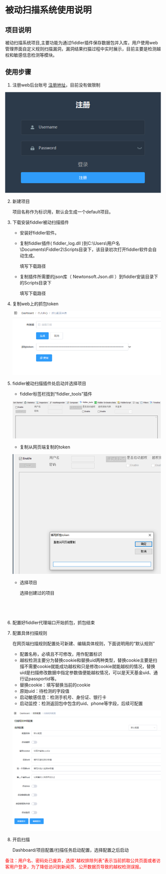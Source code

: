 # 被动扫描系统使用说明



## 项目说明

​		被动扫描系统项目,主要功能为通过fiddler插件保存数据包并入库，用户使用web管理界面自定义规则扫描漏洞，漏洞结果扫猫过程中实时展示，目前主要是检测越权和敏感信息检测等模块。



## 使用步骤

1. 注册web后台账号  [注册地址](http://填写自己的域名或ip/#/register)，目前没有做限制

![Snipaste_2020-11-05_16-39-22](../../public/markdown_images/Snipaste_2020-11-05_16-39-22.png)

2. 新建项目

   项目名称作为标识用，默认会生成一个default项目。

3. 下载安装fiddler被动扫描插件

   - 安装好fiddler软件。

   - 复制fiddler插件( fiddler_log.dll )到C:\Users\用户名\Documents\Fiddler2\Scripts目录下，该目录初次打开fiddler软件会自动生成。

     填写下载路径

   - 复制插件所需要的json库（ Newtonsoft.Json.dll ）到fiddler安装目录下的Scripts目录下

     填写下载路径

4. 复制web上的抓包token

   ![](../../public/markdown_images/Snipaste_2020-11-05_17-22-40.png)

5. fiddler被动扫描插件处启动并选择项目

   - fiddler标签栏找到“fiddler_tools”插件

   ![](../../public/markdown_images/Snipaste_2020-11-05_17-26-54.png)

   - 复制从网页端复制的token

    ![](../../public/markdown_images/Snipaste_2020-11-05_17-24-56.png)

   - 选择项目

     选择创建过的项目

​			







​	

6. 配置好fiddler代理端口开始抓包，抓包结束

7. 配置具体扫描规则

   在网页端扫描规则配置处可新建、编辑具体规则，下面说明用的“默认规则”

   - 配置名称，必填且不可修改，用作配置标识
   - 越权检测主要分为替换cookie和替换uid两种类型，替换cookie主要是扫描不需要cookie就能成功越权和只是修改cookie就能越权的情况，替换uid是扫描修改数据中指定参数值便能越权情况，可以是天天基金uid、通行证passportid等。
   - 替换cookie：填写替换当前的cookie
   - 原始uid：待检测的字段值
   - 启动敏感信息：检测手机号、身份证、银行卡
   - 启动监控：检测返回包中包含的uid、phone等字段，后续可配置

   ![](../../public/markdown_images/Snipaste_2020-11-05_17-49-13.png)

8. 开启扫描

   Dashboard/项目配置/扫描任务启动配置，选择配置之后启动

<font color=red>备注：用户名、密码处已废弃，选择"越权排除列表"表示当前抓取公共页面或者访客用户登录，为了降低访问到新闻页、公开数据页导致的越权检测误报。</font>



